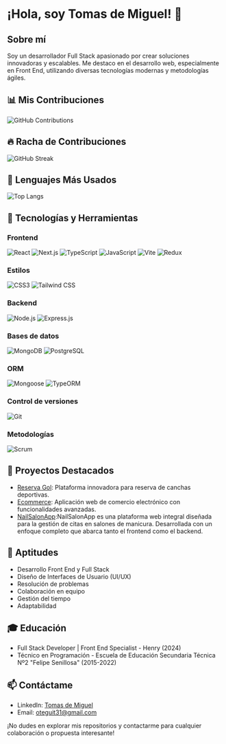 # ¡Hola, soy Tomas de Miguel! 👋

## Sobre mí
Soy un desarrollador Full Stack apasionado por crear soluciones innovadoras y escalables. Me destaco en el desarrollo web, especialmente en Front End, utilizando diversas tecnologías modernas y metodologías ágiles.

## 📊 Mis Contribuciones
![GitHub Contributions](https://github-readme-stats.vercel.app/api?username=Tomasdmiguel&show_icons=true&theme=radical)

## 🔥 Racha de Contribuciones
![GitHub Streak](https://github-readme-streak-stats.herokuapp.com/?user=Tomasdmiguel&theme=dark)

## 🌟 Lenguajes Más Usados
![Top Langs](https://github-readme-stats.vercel.app/api/top-langs/?username=Tomasdmiguel&layout=compact&theme=radical)
## 🚀 Tecnologías y Herramientas

### Frontend
![React](https://img.shields.io/badge/-React-61DAFB?style=flat-square&logo=react&logoColor=black)
![Next.js](https://img.shields.io/badge/-Next.js-000000?style=flat-square&logo=next.js&logoColor=white)
![TypeScript](https://img.shields.io/badge/-TypeScript-3178C6?style=flat-square&logo=typescript&logoColor=white)
![JavaScript](https://img.shields.io/badge/-JavaScript-F7DF1E?style=flat-square&logo=javascript&logoColor=black)
![Vite](https://img.shields.io/badge/-Vite-646CFF?style=flat-square&logo=vite&logoColor=white)
![Redux](https://img.shields.io/badge/-Redux-764ABC?style=flat-square&logo=redux&logoColor=white)

### Estilos
![CSS3](https://img.shields.io/badge/-CSS3-1572B6?style=flat-square&logo=css3&logoColor=white)
![Tailwind CSS](https://img.shields.io/badge/-Tailwind_CSS-38B2AC?style=flat-square&logo=tailwind-css&logoColor=white)

### Backend
![Node.js](https://img.shields.io/badge/-Node.js-339933?style=flat-square&logo=node.js&logoColor=white)
![Express.js](https://img.shields.io/badge/-Express.js-000000?style=flat-square&logo=express&logoColor=white)

### Bases de datos
![MongoDB](https://img.shields.io/badge/-MongoDB-47A248?style=flat-square&logo=mongodb&logoColor=white)
![PostgreSQL](https://img.shields.io/badge/-PostgreSQL-336791?style=flat-square&logo=postgresql&logoColor=white)

### ORM
![Mongoose](https://img.shields.io/badge/-Mongoose-880000?style=flat-square&logo=mongoose&logoColor=white)
![TypeORM](https://img.shields.io/badge/-TypeORM-FE0902?style=flat-square&logo=typeorm&logoColor=white)

### Control de versiones
![Git](https://img.shields.io/badge/-Git-F05032?style=flat-square&logo=git&logoColor=white)

### Metodologías
![Scrum](https://img.shields.io/badge/-Scrum-009FDA?style=flat-square&logo=scrumalliance&logoColor=white)
## 💼 Proyectos Destacados
- [Reserva Gol](https://github.com/Tomasdmiguel/Proyecto-Final-Front): Plataforma innovadora para reserva de canchas deportivas.
- [Ecommerce](https://github.com/Tomasdmiguel/Front-Ecommerce): Aplicación web de comercio electrónico con funcionalidades avanzadas.
- [NailSalonApp](https://github.com/Tomasdmiguel/NailSalonApp):NailSalonApp es una plataforma web integral diseñada para la gestión de citas en salones de manicura. Desarrollada con un enfoque completo que abarca tanto el frontend como el backend.

## 🌟 Aptitudes
- Desarrollo Front End y Full Stack
- Diseño de Interfaces de Usuario (UI/UX)
- Resolución de problemas
- Colaboración en equipo
- Gestión del tiempo
- Adaptabilidad

## 🎓 Educación
- Full Stack Developer | Front End Specialist - Henry (2024)
- Técnico en Programación - Escuela de Educación Secundaria Técnica Nº2 "Felipe Senillosa" (2015-2022)

## 📫 Contáctame
- LinkedIn: [Tomas de Miguel](https://www.linkedin.com/in/tomas-de-miguel-2912342b5/)
- Email: oteguit31@gmail.com

¡No dudes en explorar mis repositorios y contactarme para cualquier colaboración o propuesta interesante!


